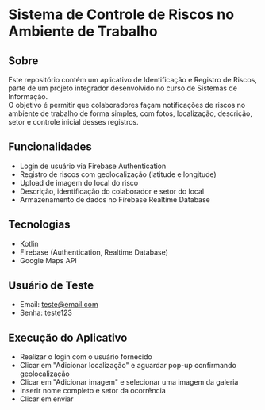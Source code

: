 # Sistema de Controle de Riscos no Ambiente de Trabalho

## Sobre

Este repositório contém um aplicativo de Identificação e Registro de Riscos, parte de um projeto integrador desenvolvido no curso de Sistemas de Informação.  
O objetivo é permitir que colaboradores façam notificações de riscos no ambiente de trabalho de forma simples, com fotos, localização, descrição, setor e controle inicial desses registros.

## Funcionalidades

- Login de usuário via Firebase Authentication  
- Registro de riscos com geolocalização (latitude e longitude)  
- Upload de imagem do local do risco  
- Descrição, identificação do colaborador e setor do local  
- Armazenamento de dados no Firebase Realtime Database  

## Tecnologias

- Kotlin 
- Firebase (Authentication, Realtime Database)  
- Google Maps API

## Usuário de Teste

- Email: teste@email.com  
- Senha: teste123 

## Execução do Aplicativo

- Realizar o login com o usuário fornecido
- Clicar em "Adicionar localização" e aguardar pop-up confirmando geolocalização
- Clicar em "Adicionar imagem" e selecionar uma imagem da galeria
- Inserir nome completo e setor da ocorrência
- Clicar em enviar